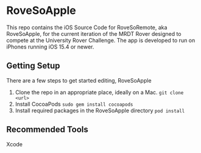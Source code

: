 # RoveSoApple
This repo contains the iOS Source Code for RoveSoRemote, aka RoveSoApple, for the current iteration of the MRDT Rover designed to compete at the University Rover Challenge. The app is developed to run on iPhones running iOS 15.4 or newer. 
## Getting Setup
There are a few steps to get started editing, RoveSoApple
1. Clone the repo in an appropriate place, ideally on a Mac.
`git clone <url>`
2. Install CocoaPods
`sudo gem install cocoapods`
3. Install required packages in the RoveSoApple directory
`pod install`

## Recommended Tools
Xcode
